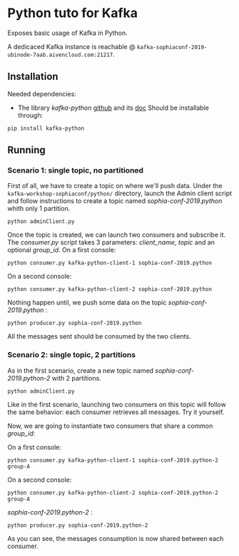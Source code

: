 # Python tuto for Kafka

Exposes basic usage of Kafka in Python.

A dedicaced Kafka instance is reachable @ ```kafka-sophiaconf-2019-ubinode-7aab.aivencloud.com:21217```.

## Installation
Needed dependencies:
- The library *kafka-python* [github](https://github.com/dpkp/kafka-python) and its [doc](https://kafka-python.readthedocs.io/en/master/)
Should be installable through:
```console
pip install kafka-python
```

## Running

### Scenario 1: single topic, no partitioned
First of all, we have to create a topic on where we'll push data.
Under the ```kafka-workshop-sophiaconf/python/``` directory, launch the Admin client script and follow instructions to create a topic named *sophia-conf-2019.python* whith only 1 partition.
```console
python adminClient.py
```

Once the topic is created, we can launch two consumers and subscribe it. The _consumer.py_ script takes 3 parameters: *client_name*, *topic* and an optional *group_id*. 
On a first console:
```console
python consumer.py kafka-python-client-1 sophia-conf-2019.python
```
On a second console:
```console
python consumer.py kafka-python-client-2 sophia-conf-2019.python
```
Nothing happen until, we push some data on the topic *sophia-conf-2019.python* :
```console
python producer.py sophia-conf-2019.python
```

All the messages sent should be consumed by the two clients.

### Scenario 2: single topic, 2 partitions
As in the first scenario, create a new topic named *sophia-conf-2019.python-2* with 2 partitions.
```console
python adminClient.py
```
Like in the first scenario, launching two consumers on this topic will follow the same behavior: each consumer retrieves all messages.
Try it yourself.

Now, we are going to instantiate two consumers that share a common *group_id*:

On a first console:
```console
python consumer.py kafka-python-client-1 sophia-conf-2019.python-2 group-A
```
On a second console:
```console
python consumer.py kafka-python-client-2 sophia-conf-2019.python-2 group-A
```

*sophia-conf-2019.python-2* :
```console
python producer.py sophia-conf-2019.python-2
```

As you can see, the messages consumption is now shared between each consumer.